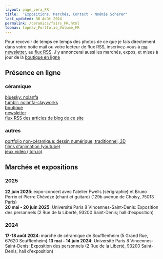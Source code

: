 ```yaml
---
layout: page_cera_FR
title:  "Expositions, Marchés, Contact - Noémie Scherer"
last_updated: 30 Août 2024
permalink: /ceramics/fairs_FR.html
topnav: topnav_Portfolio_Volume_FR
---
```


Pour recevoir de temps en temps des photos de ce que je fais directement dans votre boite mail ou votre lecteur de flux RSS, inscrivez-vous à [ma newsletter](https://forms.gle/sVFdmqG9m2JGmU4HA), au [flux RSS](https://falano.github.io/feed/ceramique.xml). J’y annoncerai aussi les marchés, expos, et mises à jour de la [boutique en ligne](https://nolanfa-shop.fourthwall.com/)

## Présence en ligne
### céramique
[bluesky: nolanfa](https://bsky.app/profile/nolanfa.bsky.social)\
[tumblr: nolanfa-clayworks](https://www.tumblr.com/blog/nolanfa-clayworks)\
[boutique](https://nolanfa-shop.fourthwall.com/)\
[newsletter](https://forms.gle/sVFdmqG9m2JGmU4HA)\
[flux RSS des articles de blog de ce site](https://falano.github.io/feed/ceramique.xml)
### autres
[portfolio non-céramique: dessin numérique, traditionnel, 3D](/2D)\
[films d'animation (youtube)](https://www.youtube.com/watch?v=OwpmbUgyA0c&list=PLn9BLCWS4XThX29GyG5fDf6w7u_00Jajc)\
[jeux vidéo (itch.io)](https://fal.itch.io/)

## Marchés et expositions
### 2025
**22 juin 2025**: expo-concert avec l'atelier Fwells (sérigraphie) et Bruno Perrin et Pierre Chévèze (chant et guitare) (129b avenue de Choisy, 75013 Paris)\
**20 mai - 20 juin 2025**: Université Paris 8 Vincennes-Saint-Denis: Exposition des personnels (2 Rue de la Liberté, 93200 Saint-Denis; hall d'exposition)
### 2024
**17-18 août 2024**: marché de céramique de Soufflenheim (5 Grand Rue, 67620 Soufflenheim)
**13 mai - 14 juin 2024**: Université Paris 8 Vincennes-Saint-Denis: Exposition des personnels (2 Rue de la Liberté, 93200 Saint-Denis; hall d'exposition)
